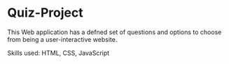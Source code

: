 # Quiz-Project
This Web application has a defned set of questions and 
options to choose from being a user-interactive website.
 
Skills used: HTML, CSS, JavaScript
